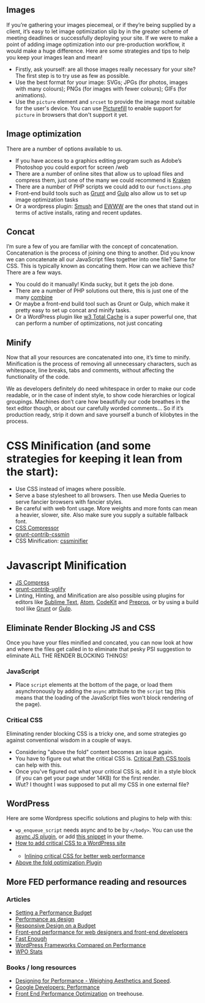 ## Images

If you’re gathering your images piecemeal, or if they’re being supplied by a client, it’s easy to let image optimization slip by in the greater scheme of meeting deadlines or successfully deploying your site. If we were to make a point of adding image optimization into our pre-production workflow, it would make a huge difference. Here are some strategies and tips to help you keep your images lean and mean!

- Firstly, ask yourself: are all those images really necessary for your site? The first step is to try use as few as possible.
- Use the best format for your image: SVGs; JPGs (for photos, images with many colours); PNGs (for images with fewer colours); GIFs (for animations).
- Use the `picture` element and `srcset` to provide the image most suitable for the user's device. You can use [Picturefill](http://scottjehl.github.io/picturefill/) to enable support for `picture` in browsers that don't support it yet.

## Image optimization

There are a number of options available to us.

- If you have access to a graphics editing program such as Adobe’s Photoshop you could export for screen /web
- There are a number of online sites that allow us to upload files and compress them, just one of the many we could recommend is [Kraken](https://kraken.io/)
- There are a number of PHP scripts we could add to our `functions.php`
- Front-end build tools such as [Grunt](http://gruntjs.com/) and [Gulp](http://gulpjs.com/) also allow us to set up image optimization tasks
- Or a wordpress plugin: [Smush](https://en-za.wordpress.org/plugins/wp-smushit/) and [EWWW](https://wordpress.org/plugins/ewww-image-optimizer/) are the ones that stand out in terms of active installs, rating and recent updates.



## Concat

I’m sure a few of you are familiar with the concept of concatenation. Concatenation is the process of joining one thing to another. Did you know we can concatenate all our JavaScript files together into one file? Same for CSS. This is typically known as concating them. How can we achieve this? There are a few ways.

- You could do it manually! Kinda sucky, but it gets the job done.
- There are a number of PHP solutions out there, this is just one of the many [combine](http://rakaz.nl/code/combine)
- Or maybe a front-end build tool such as Grunt or Gulp, which make it pretty easy to set up concat and minify tasks.
- Or a WordPress plugin like [w3 Total Cache](https://wordpress.org/plugins/w3-total-cache/) is a super powerful one, that can perform a number of optimizations, not just concating

## Minify

Now that all your resources are concatenated into one, it’s time to minify. Minification is the process of removing all unnecessary characters, such as whitespace, line breaks, tabs and comments, without affecting the functionality of the code.

We as developers definitely do need whitespace in order to make our code readable, or in the case of indent style, to show code hierarchies or logical groupings. Machines don’t care how beautifully our code breathes in the text editor though, or about our carefully worded comments… So if it’s production ready, strip it down and save yourself a bunch of kilobytes in the process.

# CSS Minification (and some strategies for keeping it lean from the start):

- Use CSS instead of images where possible.
- Serve a base stylesheet to all browsers. Then use Media Queries to serve fancier browsers with fancier styles.
- Be careful with web font usage. More weights and more fonts can mean a heavier, slower, site. Also make sure you supply a suitable fallback font.
- [CSS Compressor](http://csscompressor.com/)
- [grunt-contrib-cssmin](https://github.com/gruntjs/grunt-contrib-cssmin)
- CSS Minification: [cssminifier](http://cssminifier.com/)

# Javascript Minification

- [JS Compress](https://jscompress.com/)
- [grunt-contrib-uglify](https://github.com/gruntjs/grunt-contrib-uglify)
- Linting, Hinting, and Minification are also possible using plugins for editors like [Sublime Text](http://www.sublimetext.com/), [Atom](https://atom.io/), [CodeKit](https://incident57.com/codekit/) and [Prepros](https://prepros.io/), or by using a build tool like [Grunt](http://gruntjs.com/) or [Gulp](http://gulpjs.com/).


## Eliminate Render Blocking JS and CSS

Once you have your files minified and concated, you can now look at how and where the files get called in to eliminate that pesky PSI suggestion to eliminate ALL THE RENDER BLOCKING THINGS!

### JavaScript

- Place `script` elements at the bottom of the page, or load them asynchronously by adding the `async` attribute to the `script` tag (this means that the loading of the JavaScript files won't block rendering of the page).

### Critical CSS

Eliminating render blocking CSS is a tricky one, and some strategies go against conventional wisdom in a couple of ways.

- Considering "above the fold" content becomes an issue again.
- You have to figure out what the critical CSS is. [Critical Path CSS tools](https://github.com/addyosmani/critical-path-css-tools) can help with this.
- Once you've figured out what your critical CSS is, add it in a style block (if you can get your page under 14KB) for the first render.
- Wut? I thought I was supposed to put all my CSS in one external file?

## WordPress

Here are some Wordpress specific solutions and plugins to help with this:

- `wp_enqueue_script` needs async and to be by `</body>`. You can use the [async JS plugin](https://wordpress.org/plugins/async-javascript/), or add [this snippet](http://scottnelle.com/756/async-defer-enqueued-wordpress-scripts/) in your theme.
- [How to add critical CSS to a WordPress site]( https://aarontgrogg.com/blog/2016/01/13/how-to-add-critical-css-to-a-wordpress-site/)
- - [Inlining critical CSS for better web performance](https://gomakethings.com/inlining-critical-css-for-better-web-performance/)
- [Above the fold optimization Plugin](https://wordpress.org/plugins/above-the-fold-optimization/)


## More FED performance reading and resources

### Articles

- [Setting a Performance Budget](https://timkadlec.com/2013/01/setting-a-performance-budget/)
- [Performance as design](http://bradfrost.com/blog/post/performance-as-design/)
- [Responsive Design on a Budget](http://clearleft.com/thinks/98)
- [Front-end performance for web designers and front-end developers](http://csswizardry.com/2013/01/front-end-performance-for-web-designers-and-front-end-developers/)
- [Fast Enough](https://timkadlec.com/2014/01/fast-enough/)
- [WordPress Frameworks Compared on Performance](http://chrislema.com/wordpress-frameworks-compared-on-performance/)
- [WPO Stats](https://wpostats.com/)

### Books / long resources

- [Designing for Performance - Weighing Aesthetics and Speed](http://designingforperformance.com/).
- [Google Developers: Performance](https://developers.google.com/web/fundamentals/performance/?hl=en)
- [Front End Performance Optimization](https://teamtreehouse.com/library/front-end-performance-optimization) on treehouse.
